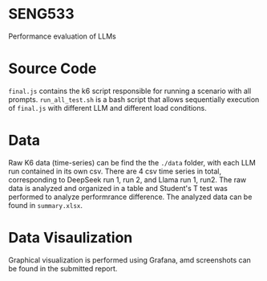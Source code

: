 # SENG533
Performance evaluation of LLMs 

# Source Code
`final.js` contains the k6 script responsible for running a scenario with all prompts. `run_all_test.sh` is a bash script that allows sequentially execution of `final.js` with different LLM and different load conditions.

# Data
Raw K6 data (time-series) can be find the the `./data` folder, with each LLM run contained in its own csv. There are 4 csv time series in total, corresponding to DeepSeek run 1, run 2, and Llama run 1, run2. The raw data is analyzed and organized in a table and Student's T test was performed to analyze performrance difference. The analyzed data can be found in `summary.xlsx`.

# Data Visaulization
Graphical visualization is performed using Grafana, amd screenshots can be found in the submitted report.
